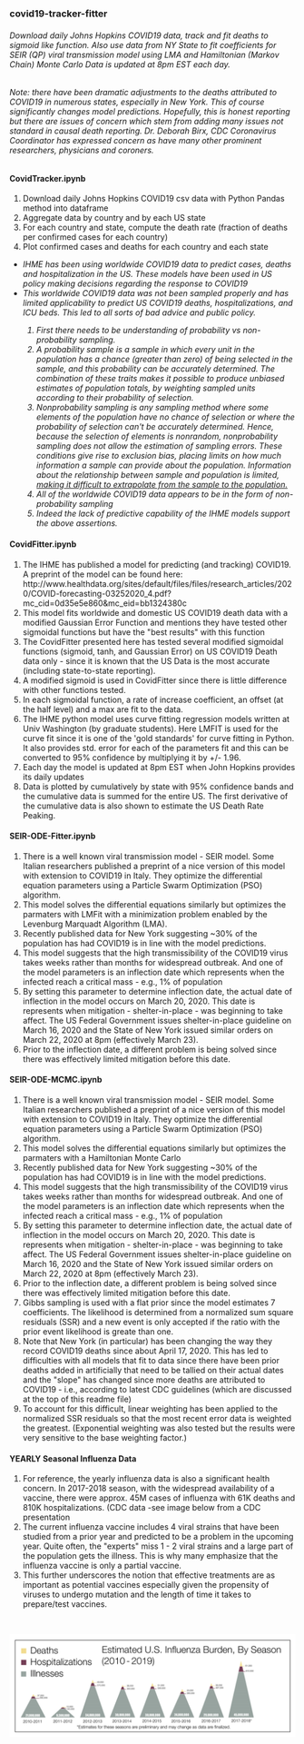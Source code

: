<h3>covid19-tracker-fitter</h3>
<h6>Download daily Johns Hopkins COVID19 data, track and fit deaths to sigmoid like function. Also use data from NY State to fit
coefficients for SEIR (QP) viral transmission model using LMA and Hamiltonian (Markov Chain) Monte Carlo
Data is updated at 8pm EST each day.</h6>

<h6>Note: there have been dramatic adjustments to the deaths attributed to COVID19 in numerous states, especially in New York. 
This of course significantly changes model predictions. Hopefully, this is honest reporting but there are issues of concern which 
stem from adding many issues not standard in causal death reporting. Dr. Deborah Birx, CDC Coronavirus Coordinator has expressed
concern as have many other prominent researchers, physicians and coroners.</h6>

<h4>CovidTracker.ipynb</h4>
<ol>
<li>Download daily Johns Hopkins COVID19 csv data with Python Pandas method into dataframe</li>
<li>Aggregate data by country and by each US state</li>
<li>For each country and state, compute the death rate (fraction of deaths per confirmed cases for each country)</li>
<li>Plot confirmed cases and deaths for each country and each state</li>
</ol>

<ul>
<li><i>IHME has been using worldwide COVID19 data to predict cases, deaths and hospitalization in the US. 
 These models have been used in US policy making decisions regarding the response to COVID19</i></li>
<li><i>This worldwide COVID19 data was not been sampled properly and has limited applicability to predict US COVID19 deaths, 
 hospitalizations, and ICU beds. This led to all sorts of bad advice and public policy.
 <ol>
 <li>First there needs to be understanding of probability vs non-probability sampling.</li>
 <li>A probability sample is a sample in which every unit in the population has a chance (greater than zero) 
 of being selected in the sample, and this probability can be accurately determined. The combination of these 
 traits makes it possible to produce unbiased estimates of population totals, by weighting sampled units according to their probability of selection. </li>
 <li>Nonprobability sampling is any sampling method where some elements of the population have no chance of selection 
 or where the probability of selection can't be accurately determined. Hence, because the selection of elements is 
 nonrandom, nonprobability sampling does not allow the estimation of sampling errors. These conditions give rise to exclusion bias, placing limits on 
 how much information a sample can provide about the population. Information about the relationship between sample and population is limited, <u>making 
 it difficult to extrapolate from the sample to the population.</u></li>
 <li>All of the worldwide COVID19 data appears to be in the form of non-probability sampling
  <li>Indeed the lack of predictive capability of the IHME models support the above assertions.
 </ol>
 </li>
 </ol>
 </i></li>
</ul>

<h4>CovidFitter.ipynb</h4>
<ol><li>The IHME has published a model for predicting (and tracking) COVID19. A preprint of
the model can be found here: http://www.healthdata.org/sites/default/files/files/research_articles/2020/COVID-forecasting-03252020_4.pdf?mc_cid=0d35e5e860&mc_eid=bb1324380c</li>
<li>This model fits worldwide and domestic US COVID19 death data with a modified Gaussian Error Function and mentions they have tested other
 sigmoidal functions but have the "best results" with this function</li>
 <li>The CovidFitter presented here has tested several modified sigmoidal functions (sigmoid, tanh, and Gaussian Error) on US COVID19 Death data only - 
  since it is known that the US Data is the most accurate (including state-to-state reporting).</li>
  <li>A modified sigmoid is used in CovidFitter since there is little difference with other functions tested.</li>
  <li>In each sigmoidal function, a rate of increase coefficient, an offset (at the half level) and a max are fit to the data.
  <li>The IHME python model uses curve fitting regression models written at Univ Washington (by graduate students). Here LMFIT is used for the curve fit 
  since it is one of the 'gold standards' for curve fitting in Python. It also provides std. error for each of the parameters fit and this can be 
  converted to 95% confidence by multiplying it by +/- 1.96.</li>
  <li>Each day the model is updated at 8pm EST when John Hopkins provides its daily updates</li>
  <li>Data is plotted by cumulatively by state with 95% confidence bands and the cumulative data is summed for the entire US. The first derivative of 
  the cumulative data is also shown to estimate the US Death Rate Peaking.</li>
</ol>

<h4>SEIR-ODE-Fitter.ipynb</h4>
<ol><li>There is a well known viral transmission model - SEIR model. Some Italian researchers published a preprint of a nice version of this
model with extension to COVID19 in Italy. They optimize the differential equation parameters using a Particle Swarm Optimization (PSO) algorithm.</li>
<li>This model solves the differential equations similarly but optimizes the parmaters with LMFit with a minimization problem enabled by the
Levenburg Marquadt Algorithm (LMA).</li>
<li>Recently published data for New York suggesting ~30% of the population has had COVID19 is in line with the model predictions.</li>
<li>This model suggests that the high transmissibility of the COVID19 virus takes weeks rather than months for widespread outbreak. And one of the
model parameters is an inflection date which represents when the infected reach a critical mass - e.g., 1% of population</li>
<li>By setting this parameter to determine inflection date, the actual date of inflection in the model occurs on March 20, 2020. This date is represents
when mitigation - shelter-in-place - was beginning to take affect. The US Federal Government issues shelter-in-place guideline on March 16, 2020 and the
State of New York issued similar orders on March 22, 2020 at 8pm (effectively March 23).</li>
<li>Prior to the inflection date, a different problem is being solved since there was effectively limited mitigation before this date.</li>
</ol>

<h4>SEIR-ODE-MCMC.ipynb</h4>
<ol><li>There is a well known viral transmission model - SEIR model. Some Italian researchers published a preprint of a nice version of this
model with extension to COVID19 in Italy. They optimize the differential equation parameters using a Particle Swarm Optimization (PSO) algorithm.</li>
<li>This model solves the differential equations similarly but optimizes the parmaters with a Hamiltonian Monte Carlo</li>
<li>Recently published data for New York suggesting ~30% of the population has had COVID19 is in line with the model predictions.</li>
<li>This model suggests that the high transmissibility of the COVID19 virus takes weeks rather than months for widespread outbreak. And one of the
model parameters is an inflection date which represents when the infected reach a critical mass - e.g., 1% of population</li>
<li>By setting this parameter to determine inflection date, the actual date of inflection in the model occurs on March 20, 2020. This date is represents
when mitigation - shelter-in-place - was beginning to take affect. The US Federal Government issues shelter-in-place guideline on March 16, 2020 and the
State of New York issued similar orders on March 22, 2020 at 8pm (effectively March 23).</li>
<li>Prior to the inflection date, a different problem is being solved since there was effectively limited mitigation before this date.</li>
<li>Gibbs sampling is used with a flat prior since the model estimates 7 coefficients. The likelihood is determined from a normalized sum square
residuals (SSR) and a new event is only accepted if the ratio with the prior event likelihood is greate than one.</li>
<li>Note that New York (in particular) has been changing the way they record COVID19 deaths since about April 17, 2020. This has led to difficulties
with all models that fit to data since there have been prior deaths added in artificially that need to be tallied on their actual dates and the "slope"
has changed since more deaths are attributed to COVID19 - i.e., according to latest CDC guidelines (which are discussed at the top of this readme file)</li>
<li>To account for this difficult, linear weighting has been applied to the normalized SSR residuals so that the most recent error data is weighted the
greatest. (Exponential weighting was also tested but the results were very sensitive to the base weighting factor.)</li>
</ol>


<h4>YEARLY Seasonal Influenza Data</h4>
<ol>
<li>For reference, the yearly influenza data is also a significant health concern. In 2017-2018
season, with the widespread availability of a vaccine, there were approx. 45M cases of influenza with 61K deaths and 810K hospitalizations. (CDC data -see image below from a CDC presentation</li>
<li>The current influenza vaccine includes 4 viral strains that have been studied from a prior year and
predicted to be a problem in the upcoming year. Quite often, the "experts" miss 1 - 2 viral strains and
a large part of the population gets the illness. This is why many emphasize that the influenza vaccine is
only a partial vaccine.</li>
<li>This further underscores the notion that effective treatments are as important as potential vaccines especially given the propensity of viruses to undergo mutation and the length of time it takes to prepare/test vaccines.
</ol>
<br/>

![Influenza Seasonal Tracker from CDC](https://github.com/msb1/covid19-tracker-fitter/blob/master/influenza-by-season.png)
